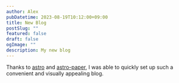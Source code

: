 ```yaml
---
author: Alex
pubDatetime: 2023-08-19T10:12:00+09:00
title: New Blog
postSlug: ""
featured: false
draft: false
ogImage: ""
description: My new blog
---
```


Thanks to [astro](https://astro.build/) and [astro-paper](https://astro.build/themes/details/astro-paper/), I was able to quickly set up such a convenient and visually appealing blog.
